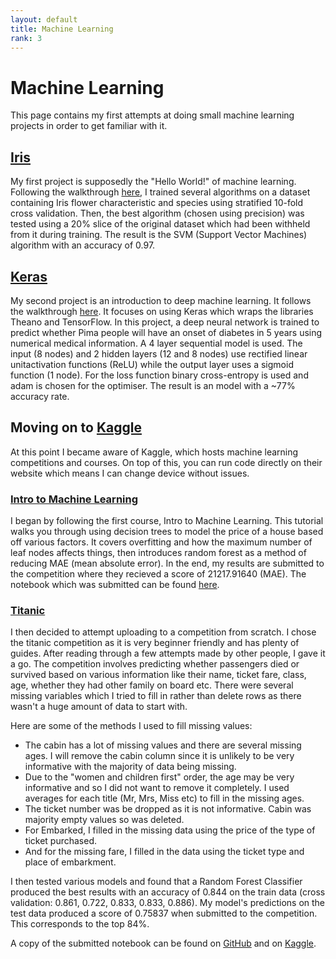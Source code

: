 ```yaml
---
layout: default
title: Machine Learning
rank: 3
---
```


# Machine Learning
This page contains my first attempts at doing small machine learning projects in order to get familiar with it.

## [Iris](Iris/Iris.ipynb)
My first project is supposedly the "Hello World!" of machine learning. Following the walkthrough [here](https://machinelearningmastery.com/machine-learning-in-python-step-by-step/), I trained several algorithms on a dataset containing Iris flower characteristic and species using stratified 10-fold cross validation. Then, the best algorithm (chosen using precision) was tested using a 20% slice of the original dataset which had been withheld from it during training. The result is the SVM (Support Vector Machines) algorithm with an accuracy of 0.97.

## [Keras](Keras/Keras.ipynb)
My second project is an introduction to deep machine learning. It follows the walkthrough [here](https://machinelearningmastery.com/tutorial-first-neural-network-python-keras/). It focuses on using Keras which wraps the libraries Theano and TensorFlow. In this project, a deep neural network is trained to predict whether Pima people will have an onset of diabetes in 5 years using numerical medical information. A 4 layer sequential model is used. The input (8 nodes) and 2 hidden layers (12 and 8 nodes) use rectified linear unitactivation functions (ReLU) while the output layer uses a sigmoid function (1 node). For the loss function binary cross-entropy is used and adam is chosen for the optimiser. The result is an model with a ~77% accuracy rate. 

## Moving on to [Kaggle](https://www.kaggle.com/amyhewitt/code)
At this point I became aware of Kaggle, which hosts machine learning competitions and courses. On top of this, you can run code directly on their website which means I can change device without issues.

### [Intro to Machine Learning](https://www.kaggle.com/learn/intro-to-machine-learning)
I began by following the first course, Intro to Machine Learning. This tutorial walks you through using decision trees to model the price of a house based off various factors. It covers overfitting and how the maximum number of leaf nodes affects things, then introduces random forest as a method of reducing MAE (mean absolute error). In the end, my results are submitted to the competition where they recieved a score of 21217.91640 (MAE). The notebook which was submitted can be found [here](Kaggle/Intro_to_Machine_Learning.ipynb).

### [Titanic](https://www.kaggle.com/competitions/titanic/overview)
I then decided to attempt uploading to a competition from scratch. I chose the titanic competition as it is very beginner friendly and has plenty of guides. After reading through a few attempts made by other people, I gave it a go. The competition involves predicting whether passengers died or survived based on various information like their name, ticket fare, class, age, whether they had other family on board etc. There were several missing variables which I tried to fill in rather than delete rows as there wasn't a huge amount of data to start with. 

Here are some of the methods I used to fill missing values:
 - The cabin has a lot of missing values and there are several missing ages. I will remove the cabin column since it is unlikely to be very informative with the majority of data being missing.
- Due to the "women and children first" order, the age may be very informative and so I did not want to remove it completely. I used averages for each title (Mr, Mrs, Miss etc) to fill in the missing ages.
- The ticket number was be dropped as it is not informative. Cabin was majority empty values so was deleted.
- For Embarked, I filled in the missing data using the price of the type of ticket purchased.
- And for the missing fare, I filled in the data using the ticket type and place of embarkment.

I then tested various models and found that a Random Forest Classifier produced the best results with an accuracy of 0.844 on the train data (cross validation: 0.861, 0.722, 0.833, 0.833, 0.886). My model's predictions on the test data produced a score of 0.75837 when submitted to the competition. This corresponds to the top 84%.

A copy of the submitted notebook can be found on [GitHub](Kaggle/titanic-machine-learning-from-disaster.html) and on [Kaggle](https://www.kaggle.com/code/amyhewitt/titanic-machine-learning-from-disaster/).

